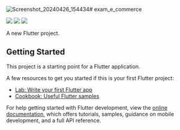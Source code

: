 ![Screenshot_20240426_154434](https://github.com/Krupaparmar30/exam_e_commerce/assets/149374671/e1c21b4d-0d76-4f89-a4a5-b4fa1d089e8c)# exam_e_commerce


<P>
<img src="https://github.com/Krupaparmar30/exam_e_commerce/assets/149374671/aed84799-4655-4ccf-aaed-7678bc9ea104">
<img src=" https://github.com/Krupaparmar30/exam_e_commerce/assets/149374671/b1267a49-54e2-4d37-ac76-8eb96351126d">
<img src="  https://github.com/Krupaparmar30/exam_e_commerce/assets/149374671/812a47ea-75f8-4f15-a0ff-39675414c746">


</P>

A new Flutter project.

## Getting Started

This project is a starting point for a Flutter application.

A few resources to get you started if this is your first Flutter project:

- [Lab: Write your first Flutter app](https://docs.flutter.dev/get-started/codelab)
- [Cookbook: Useful Flutter samples](https://docs.flutter.dev/cookbook)

For help getting started with Flutter development, view the
[online documentation](https://docs.flutter.dev/), which offers tutorials,
samples, guidance on mobile development, and a full API reference.
